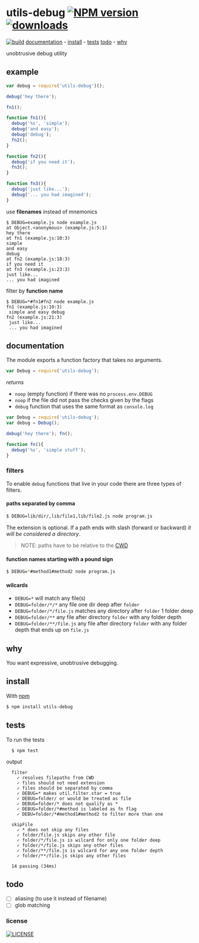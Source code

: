 # utils-debug [![NPM version][npm-badge]][npm-link][![downloads][downloads-bagde]][npm-link]

[![build][build-badge]][build-link]
[documentation](#documentation) -
[install](#install) -
[tests](#tests)
[todo](#todo) -
[why](#why)

unobtrusive debug utility

## example

```js
var debug = require('utils-debug')();

debug('hey there');

fn1();

function fn1(){
  debug('%s', 'simple');
  debug('and easy');
  debug('debug');
  fn2();
}

function fn2(){
  debug('if you need it');
  fn3();
}

function fn3(){
  debug('just like...');
  debug('... you had imagined');
}
```

use **filenames** instead of mnemonics

```
$ DEBUG=example.js node example.js
at Object.<anonymous> (example.js:5:1)
hey there
at fn1 (example.js:10:3)
simple
and easy
debug
at fn2 (example.js:18:3)
if you need it
at fn3 (example.js:23:3)
just like...
... you had imagined
```

filter by **function name**

```
$ DEBUG=*#fn1#fn2 node example.js
fn1 (example.js:10:3)
 simple and easy debug
fn2 (example.js:21:3)
 just like...
 ... you had imagined
```

## documentation

The module exports a function factory that takes no arguments.

```js
var Debug = require('utils-debug');
```

_returns_
 - `noop` (empty function) if there was no `process.env.DEBUG`
 - `noop` if the file did not pass the checks given by the flags
 - `debug` function that uses the same format as `console.log`

```js
var Debug = require('utils-debug');
var debug = Debug();

debug('hey there'); fn();

function fn(){
  debug('%s', 'simple stuff');
}
```

### filters

To enable `debug` functions that live in your code there are three types of filters.

#### paths separated by comma

```sh
$ DEBUG=lib/dir/,lib/file1,lib/file2.js node program.js
```

The extension is optional. If a path ends with slash (forward or backward) _it will be considered
a directory_.

> NOTE: paths have to be relative to the [CWD](https://en.wikipedia.org/wiki/Working_directory#In_operating_systems)

#### function names starting with a pound sign

```sh
$ DEBUG=*#method1#method2 node program.js
```

#### wilcards

 - `DEBUG=*` will match any file(s)
 - `DEBUG=folder/*/*` any file one dir deep after `folder`
 - `DEBUG=folder/*/file.js` matches any directory after `folder` 1 folder deep
 - `DEBUG=folder/**` any file after directory `folder` with any folder depth
 - `DEBUG=folder/**/file.js` any file after directory `folder` with any folder depth that ends up on `file.js`

## why

You want expressive, unobtrusive debugging.

## install

With [npm][npm-link]
```sh
$ npm install utils-debug
```

## tests

To run the tests
```
  $ npm test  
```

output
```
  filter
    ✓ resolves filepaths from CWD
    ✓ files should not need extension
    ✓ files should be separated by comma
    ✓ DEBUG=* makes util.filter.star = true
    ✓ DEBUG=folder/ or would be treated as file
    ✓ DEBUG=folder/* does not qualify as *
    ✓ DEBUG=folder/*#method is labeled as fn flag
    ✓ DEBU=folder/*#method1#method2 to filter more than one

  skipFile
    ✓ * does not skip any files
    ✓ folder/file.js skips any other file
    ✓ folder/*/file.js is wilcard for only one folder deep
    ✓ folder/*/file.js skips any other files
    ✓ folder/**/file.js is wilcard for any one folder depth
    ✓ folder/**/file.js skips any other files

  14 passing (34ms)
```

## todo

- [ ] aliasing (to use it instead of filename)
- [ ] glob matching

### license

[![LICENSE][license-badge]][license-link]

[npm-link]: http://www.npmjs.org/package/utils-debug
[npm-badge]: http://img.shields.io/npm/v/utils-debug.svg?style=flat-square

[build-link]: https://travis-ci.org/stringparser/utils-debug/builds
[build-badge]: http://img.shields.io/travis/stringparser/utils-debug/master.svg?style=flat-square

[license-link]: http://opensource.org/licenses/MIT
[license-badge]: http://img.shields.io/npm/l/utils-debug.svg?style=flat-square

[downloads-bagde]: http://img.shields.io/npm/dm/utils-debug.svg?style=flat-square
